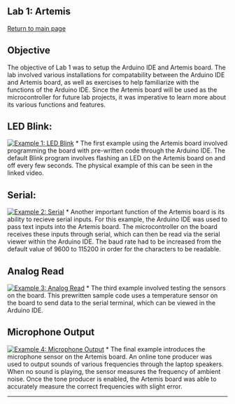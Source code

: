 ## Lab 1: Artemis
[Return to main page](index.md)

## Objective
The objective of Lab 1 was to setup the Arduino IDE and Artemis board. The lab involved various installations for compatability between the Arduino IDE and Artemis board, as well as exercises to help familiarize with the functions of the Arduino IDE. Since the Artemis board will be used as the microcontroller for future lab projects, it was imperative to learn more about its various functions and features.

## LED Blink:
[![Example 1: LED Blink](https://img.youtube.com/vi/BLUckYMHRmA/0.jpg)](https://youtube.com/shorts/BLUckYMHRmA)
*
The first example using the Artemis board involved programming the board with pre-written code through the Arduino IDE. The default Blink program involves flashing an LED on the Artemis board on and off every few seconds. The physical example of this can be seen in the linked video.

## Serial:
[![Example 2: Serial](https://img.youtube.com/vi/bOGpbKbLozU/0.jpg)](https://youtu.be/bOGpbKbLozU)
*
Another important function of the Artemis board is its ability to recieve serial inputs. For this example, the Arduino IDE was used to pass text inputs into the Artemis board. The microcontroller on the board receives these inputs through serial, which can then be read via the serial viewer within the Arduino IDE. The baud rate had to be increased from the default value of 9600 to 115200 in order for the characters to be readable.

## Analog Read
[![Example 3: Analog Read](https://img.youtube.com/vi/W3j5OXLEYZQ/0.jpg)](https://youtu.be/W3j5OXLEYZQ)
*
The third example involved testing the sensors on the board. This prewritten sample code uses a temperature sensor on the board to send data to the serial terminal, which can be viewed in the Arduino IDE.

## Microphone Output
[![Example 4: Microphone Output](https://img.youtube.com/vi/MQVtcWXXAas/0.jpg)](https://youtu.be/MQVtcWXXAas)
*
The final example introduces the microphone sensor on the Artemis board. An online tone producer was used to output sounds of various frequencies through the laptop speakers. When no sound is playing, the sensor measures the frequency of ambient noise. Once the tone producer is enabled, the Artemis board was able to accurately measure the correct frequencies with slight error.

***
